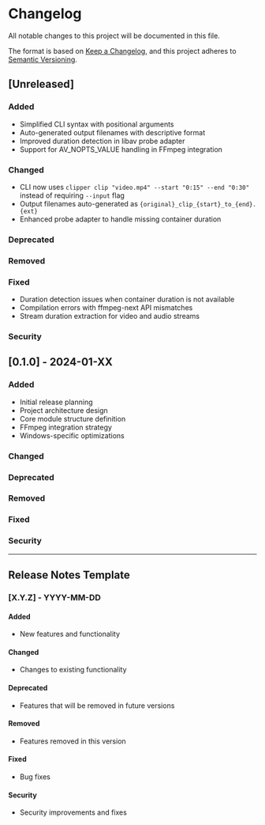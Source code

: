 # Changelog

All notable changes to this project will be documented in this file.

The format is based on [Keep a Changelog](https://keepachangelog.com/en/1.0.0/),
and this project adheres to [Semantic Versioning](https://semver.org/spec/v2.0.0.html).

## [Unreleased]

### Added
- Simplified CLI syntax with positional arguments
- Auto-generated output filenames with descriptive format
- Improved duration detection in libav probe adapter
- Support for AV_NOPTS_VALUE handling in FFmpeg integration

### Changed
- CLI now uses `clipper clip "video.mp4" --start "0:15" --end "0:30"` instead of requiring `--input` flag
- Output filenames auto-generated as `{original}_clip_{start}_to_{end}.{ext}`
- Enhanced probe adapter to handle missing container duration

### Deprecated

### Removed

### Fixed
- Duration detection issues when container duration is not available
- Compilation errors with ffmpeg-next API mismatches
- Stream duration extraction for video and audio streams

### Security

## [0.1.0] - 2024-01-XX

### Added
- Initial release planning
- Project architecture design
- Core module structure definition
- FFmpeg integration strategy
- Windows-specific optimizations

### Changed

### Deprecated

### Removed

### Fixed

### Security

---

## Release Notes Template

### [X.Y.Z] - YYYY-MM-DD

#### Added
- New features and functionality

#### Changed
- Changes to existing functionality

#### Deprecated
- Features that will be removed in future versions

#### Removed
- Features removed in this version

#### Fixed
- Bug fixes

#### Security
- Security improvements and fixes
